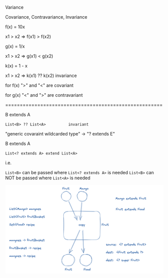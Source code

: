 
Variance

Covariance, Contravariance, Invariance


f(x) = 10x


x1 > x2   =>  f(x1) > f(x2)


g(x) = 1/x

x1 > x2 =>   g(x1)  < g(x2)

k(x) = 1 - x

x1 > x2 =>   k(x1) ?? k(x2)			invariance


for f(x) ">" and "<" are covariant

for g(x) "<" and ">" are contravariant

======================================================

B extends A

```
List<B> ?? List<A> 			invariant
```
"generic covaraint wildcarded type" -> "? extends E"


B extends A
```
List<? extends A> extend List<A>
```
i.e.

`List<B>` can be passed where `List<? extends A>` is needed
`List<B>` can NOT be passed where `List<A>` is needed


![](copy-function.png)


